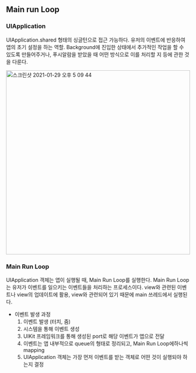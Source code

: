 ## Main run Loop

### UIApplication

UIApplication.shared 형태의 싱글턴으로 접근 가능하다. 유저의 이벤트에 반응하여 앱의 초기 설정을 하는 역할. Background에 진입한 상태에서 추가적인 작업을 할 수 있도록 만들어주거나, 푸시알람을 받았을 때 어떤 방식으로 이를 처리할 지 등에 관한 것을 다룬다.

<img width="504" alt="스크린샷 2021-01-29 오후 5 09 44" src="https://user-images.githubusercontent.com/62557093/106248768-c95ca900-6254-11eb-8544-f369265d26a2.png">

### Main Run Loop

UIApplication 객체는 앱이 실행될 때, Main Run Loop를 실행한다. Main Run Loop는 유저가 이벤트를 일으키는 이벤트들을 처리하는 프로세스이다. view와 관련된 이벤트나 view의 업데이트에 활용, view와 관련되어 있기 때문에 main 쓰레드에서 실행된다.

- 이벤트 발생 과정
  1. 이벤트 발생 (터치, 줌)
  2. 시스템을 통해 이벤트 생성
  3. UIKit 프레임워크를 통해 생성된 port로 해당 이벤트가 앱으로 전달
  4. 이벤트는 앱 내부적으로 queue의 형태로 정리되고, Main Run Loop에하나씩 mapping
  5. UIApplication 객체는 가장 먼저 이벤트를 받는 객체로 어떤 것이 실행되야 하는지 결정